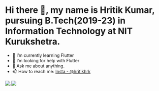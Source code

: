 # Hi there 👋, my name is Hritik Kumar, pursuing B.Tech(2019-23) in Information Technology at NIT Kurukshetra.

<!-- - 🔭 I’m currently working on ... -->
<!-- - 👯 I’m looking to collaborate on ... -->

- 🌱 I’m currently learning Flutter
- 🤔 I’m looking for help with Flutter
- 💬 Ask me about anything.
- 📫 How to reach me: [Insta - @hritikhrk](https://www.linkedin.com/in/hritikhrk)
<!-- - 😄 Pronouns: ...
- ⚡ Fun fact: ... -->

<a href="https://github.com/hritikhrk">
  <img align="center" src="https://github-readme-stats.vercel.app/api/top-langs/?username=hritikhrk&show_icons=true&theme=radical" />
</a>
<a href="https://github.com/hritikhrk">
  <img align="center" src="https://github-readme-stats.vercel.app/api?username=hritikhrk&show_icons=true&theme=radical" />
</a>
